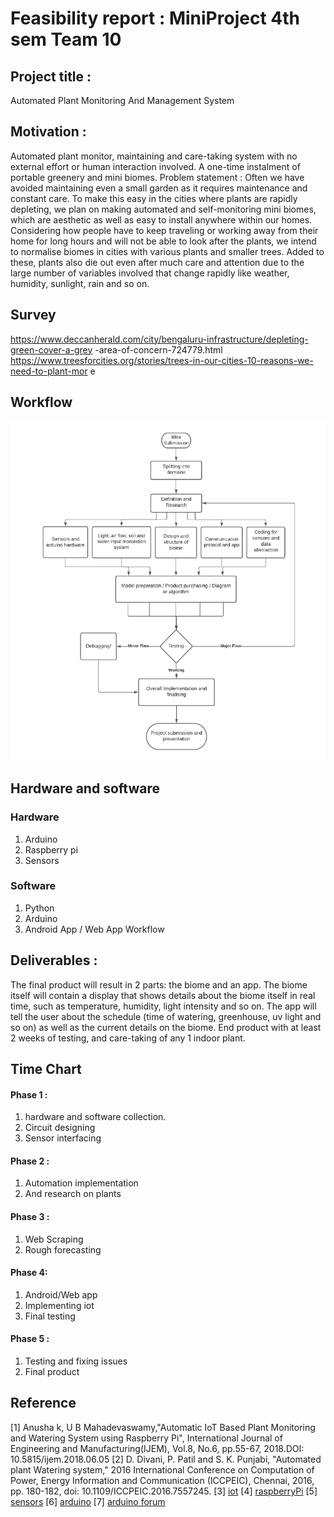 # Feasibility report : MiniProject 4th sem Team 10


## Project title :
Automated Plant Monitoring And Management System


## Motivation :
Automated plant monitor, maintaining and care-taking system with no external effort or
human interaction involved. A one-time instalment of portable greenery and mini biomes.
Problem statement :
Often we have avoided maintaining even a small garden as it requires maintenance and
constant care. To make this easy in the cities where plants are rapidly depleting, we plan on making
automated and self-monitoring mini biomes, which are aesthetic as well as easy to install anywhere
within our homes. Considering how people have to keep traveling or working away from their home
for long hours and will not be able to look after the plants, we intend to normalise biomes in cities
with various plants and smaller trees. Added to these, plants also die out even after much care and
attention due to the large number of variables involved that change rapidly like weather, humidity,
sunlight, rain and so on.


## Survey
https://www.deccanherald.com/city/bengaluru-infrastructure/depleting-green-cover-a-grey
-area-of-concern-724779.html
https://www.treesforcities.org/stories/trees-in-our-cities-10-reasons-we-need-to-plant-mor
e


## Workflow
![workflow](https://github.com/natitomato/automated-plant-monitoring-and-management-system/blob/main/week0/workflow.png)


## Hardware and software

### Hardware
1. Arduino
2. Raspberry pi
3. Sensors

### Software
1. Python
2. Arduino
3. Android App / Web App
Workflow


## Deliverables :
The final product will result in 2 parts: the biome and an app. The biome itself will contain a
display that shows details about the biome itself in real time, such as temperature, humidity, light
intensity and so on. The app will tell the user about the schedule (time of watering, greenhouse, uv
light and so on) as well as the current details on the biome. End product with at least 2 weeks of
testing, and care-taking of any 1 indoor plant.


## Time Chart

#### Phase 1 :
1. hardware and software collection.
2. Circuit designing
3. Sensor interfacing

#### Phase 2 :
1. Automation implementation
2. And research on plants

#### Phase 3 :
1. Web Scraping
2. Rough forecasting

#### Phase 4:
1. Android/Web app
2. Implementing iot
3. Final testing

#### Phase 5 :
1. Testing and fixing issues
2. Final product


## Reference
[1] Anusha k, U B Mahadevaswamy,"Automatic IoT Based Plant Monitoring and Watering System
using Raspberry Pi", International Journal of Engineering and Manufacturing(IJEM), Vol.8, No.6,
pp.55-67, 2018.DOI: 10.5815/ijem.2018.06.05
[2] D. Divani, P. Patil and S. K. Punjabi, "Automated plant Watering system," 2016 International
Conference on Computation of Power, Energy Information and Communication (ICCPEIC), Chennai,
2016, pp. 180-182, doi: 10.1109/ICCPEIC.2016.7557245.
[3] [iot](www.internetofthings.com)
[4] [raspberryPi](www.Raspberrypi.org)
[5] [sensors](www.sensors.com)
[6] [arduino](www.arduino.cc)
[7] [arduino forum](forum.arduino.cc/)